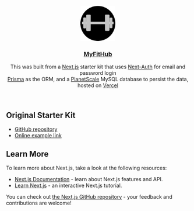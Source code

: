 <p align="center">
  <a href="https://myfithub.vercel.app/">
    <img src="/public/logo.png" height="96">
    <h3 align="center">MyFitHub</h3>
  </a>
</p>

<p align="center">
This was built from a <a href="https://nextjs.org/">Next.js</a> starter kit that uses <a href="https://next-auth.js.org/">Next-Auth</a> for email and password login<br/>
<a href="https://www.prisma.io/">Prisma</a> as the ORM, and a <a href="https://planetscale.com/">PlanetScale</a> MySQL database to persist the data, hosted on <a href="https://vercel.com/">Vercel</a></p>

<br/>

## Original Starter Kit

- [GitHub repository](https://github.com/vercel/nextjs-postgres-auth-starter)
- [Online example link](https://nextjs-postgres-auth.vercel.app/)

## Learn More

To learn more about Next.js, take a look at the following resources:

- [Next.js Documentation](https://nextjs.org/docs) - learn about Next.js features and API.
- [Learn Next.js](https://nextjs.org/learn) - an interactive Next.js tutorial.

You can check out [the Next.js GitHub repository](https://github.com/vercel/next.js/) - your feedback and contributions are welcome!
